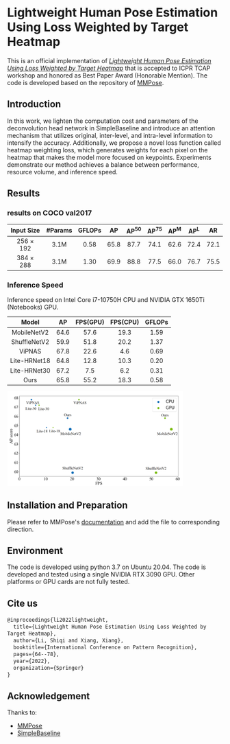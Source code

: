 # Lightweight Human Pose Estimation Using Loss Weighted by Target Heatmap

This is an official implementation of [*Lightweight Human Pose Estimation Using Loss Weighted by Target Heatmap*](https://link.springer.com/chapter/10.1007/978-3-031-37660-3_5) that is accepted to ICPR TCAP workshop and honored as Best Paper Award (Honorable Mention). The code is developed based on the repository of [MMPose](https://github.com/open-mmlab/mmpose).

## Introduction

In this work, we lighten the computation cost and parameters of the deconvolution head network in SimpleBaseline and introduce an attention mechanism that utilizes original, inter-level, and intra-level information to intensify the accuracy. Additionally, we propose a novel loss function called heatmap weighting loss, which generates weights for each pixel on the heatmap that makes the model more focused on keypoints. Experiments demonstrate our method achieves a balance between performance, resource volume, and inference speed. 

## Results

### results on COCO val2017

| Input Size | #Params | GFLOPs |  AP  | AP<sup>50</sup> |  AP<sup>75</sup>  |  AP<sup>M</sup>  |  AP<sup>L</sup>  |  AR  |
| :--------: | :-----: | :----: | :--: | :--: | :--: | :--: | :--: | :--: |
| 256 × 192  |  3.1M   |  0.58  | 65.8 | 87.7 | 74.1 | 62.6 | 72.4 | 72.1 |
| 384 × 288  |  3.1M   |  1.30  | 69.9 | 88.8 | 77.5 | 66.0 | 76.7 | 75.5 |

### Inference Speed

Inference speed on Intel Core i7-10750H CPU and NVIDIA GTX 1650Ti (Notebooks) GPU.

|    Model     |  AP  | FPS(GPU) | FPS(CPU) | GFLOPs |
| :----------: | :--: | :------: | :------: | :----: |
| MobileNetV2  | 64.6 |   57.6   |   19.3   |  1.59  |
| ShuffleNetV2 | 59.9 |   51.8   |   20.2   |  1.37  |
|    ViPNAS    | 67.8 |   22.6   |   4.6    |  0.69  |
| Lite-HRNet18 | 64.8 |   12.8   |   10.3   |  0.20  |
| Lite-HRNet30 | 67.2 |   7.5    |   6.2    |  0.31  |
|     Ours     | 65.8 |   55.2   |   18.3   |  0.58  |

<img src="/imgs/speed.png" alt="speed" style="zoom:40%;" />

## Installation and Preparation

Please refer to MMPose's [documentation](https://mmpose.readthedocs.io/en/latest/) and add the file to corresponding direction.

## Environment

The code is developed using python 3.7 on Ubuntu 20.04. The code is developed and tested using a single NVIDIA RTX 3090 GPU. Other platforms or GPU cards are not fully tested.

## Cite us
```
@inproceedings{li2022lightweight,
  title={Lightweight Human Pose Estimation Using Loss Weighted by Target Heatmap},
  author={Li, Shiqi and Xiang, Xiang},
  booktitle={International Conference on Pattern Recognition},
  pages={64--78},
  year={2022},
  organization={Springer}
}
```

## Acknowledgement

Thanks to:

- [MMPose](https://github.com/open-mmlab/mmpose)
- [SimpleBaseline](https://github.com/microsoft/human-pose-estimation.pytorch)
